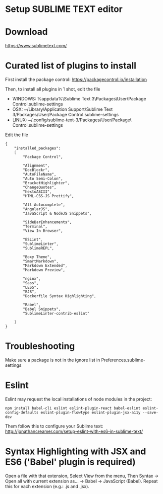 Setup SUBLIME TEXT editor
=========================

# Download

https://www.sublimetext.com/

# Curated list of plugins to install

First install the package control: https://packagecontrol.io/installation

Then, to install all plugins in 1 shot, edit the file

- WINDOWS: %appdata%\Sublime Text 3\Packages\User\Package Control.sublime-settings
- OSX: ~/Library/Application Support/Sublime Text 3/Packages/User/Package Control.sublime-settings
- LINUX: ~/.config/sublime-text-3/Packages/User/Package\ Control.sublime-settings

Edit the file

```
{
	"installed_packages":
	[
		"Package Control",
	
		"Alignment",
		"DocBlockr",
		"AutoFileName",
		"Auto Semi-Colon",
		"BracketHighlighter",
		"ChangeQuotes",
		"hextoASCII",
		"HTML-CSS-JS Prettify",
		
		"All Autocomplete",
		"AngularJS",
		"JavaScript & NodeJS Snippets",
		
		"SideBarEnhancements",
		"Terminal",
		"View In Browser",
		
		"ESLint",
		"SublimeLinter",
		"SublimeREPL",
		
		"Boxy Theme",
		"SmartMarkdown",
		"Markdown Extended",
		"Markdown Preview",
		
		"nginx",
		"Sass",
		"LESS",
		"EJS",
		"Dockerfile Syntax Highlighting",
		
		"Babel",
		"Babel Snippets",
		"SublimeLinter-contrib-eslint"
		
	]
}
```

# Troubleshooting

Make sure a package is not in the ignore list in Preferences.sublime-settings


# Eslint

Eslint may request the local installations of node modules in the project:

```
npm install babel-cli eslint eslint-plugin-react babel-eslint eslint-config-defaults eslint-plugin-flowtype eslint-plugin-jsx-a11y --save-dev
```
Them follow this to configure your Sublime text: http://jonathancreamer.com/setup-eslint-with-es6-in-sublime-text/

# Syntax Highlighting with JSX and ES6 ('Babel' plugin is required)

Open a file with that extension,
Select View from the menu,
Then Syntax -> Open all with current extension as... -> Babel -> JavaScript (Babel).
Repeat this for each extension (e.g.: .js and .jsx).
